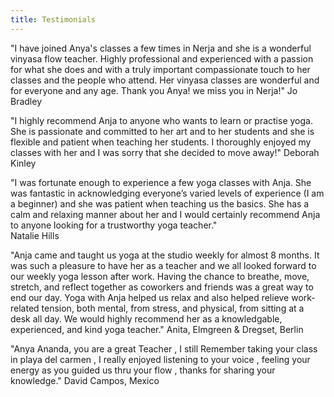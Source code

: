 ```yaml
---
title: Testimonials
---
```

  "I have joined Anya's classes a few times in Nerja and she is a wonderful vinyasa flow teacher. Highly professional and experienced with a passion for what she does and with a truly important compassionate touch to her classes and the people who attend. Her vinyasa classes are wonderful and for everyone and any age. Thank you Anya! we miss you in Nerja!"
Jo Bradley

  "I highly recommend Anja to anyone who wants to learn or practise yoga.  She is passionate and committed to her art and to her students and she is flexible and patient when teaching her students.  I thoroughly enjoyed my classes with her and I was sorry that she decided to move away!"
Deborah Kinley

  "I was fortunate enough to experience a few yoga classes with Anja. She was fantastic in acknowledging everyone’s varied levels of experience (I am a beginner) and she was patient when teaching us the basics. She has a calm and relaxing manner about her and I would certainly recommend Anja to anyone looking for a trustworthy yoga teacher."  
Natalie Hills

"Anja came and taught us yoga at the studio weekly for almost 8 months. It was such a pleasure to have her as a teacher and we all looked forward to our weekly yoga lesson after work. Having the chance to breathe, move, stretch, and reflect together as coworkers and friends was a great way to end our day. Yoga with Anja helped us relax and also helped relieve work-related tension, both mental, from stress, and physical, from sitting at a desk all day. We would highly recommend her as a knowledgable, experienced, and kind yoga teacher."
Anita, Elmgreen & Dregset, Berlin

"Anya Ananda, you are a great Teacher , I still Remember taking your class in playa del carmen , I really enjoyed listening to your voice , feeling your energy as you guided us thru your flow , thanks for sharing your knowledge."
David Campos, Mexico 



